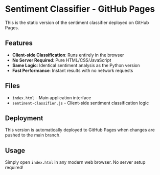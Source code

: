 # Sentiment Classifier - GitHub Pages

This is the static version of the sentiment classifier deployed on GitHub Pages.

## Features

- **Client-side Classification**: Runs entirely in the browser
- **No Server Required**: Pure HTML/CSS/JavaScript
- **Same Logic**: Identical sentiment analysis as the Python version
- **Fast Performance**: Instant results with no network requests

## Files

- `index.html` - Main application interface
- `sentiment-classifier.js` - Client-side sentiment classification logic

## Deployment

This version is automatically deployed to GitHub Pages when changes are pushed to the main branch.

## Usage

Simply open `index.html` in any modern web browser. No server setup required!
